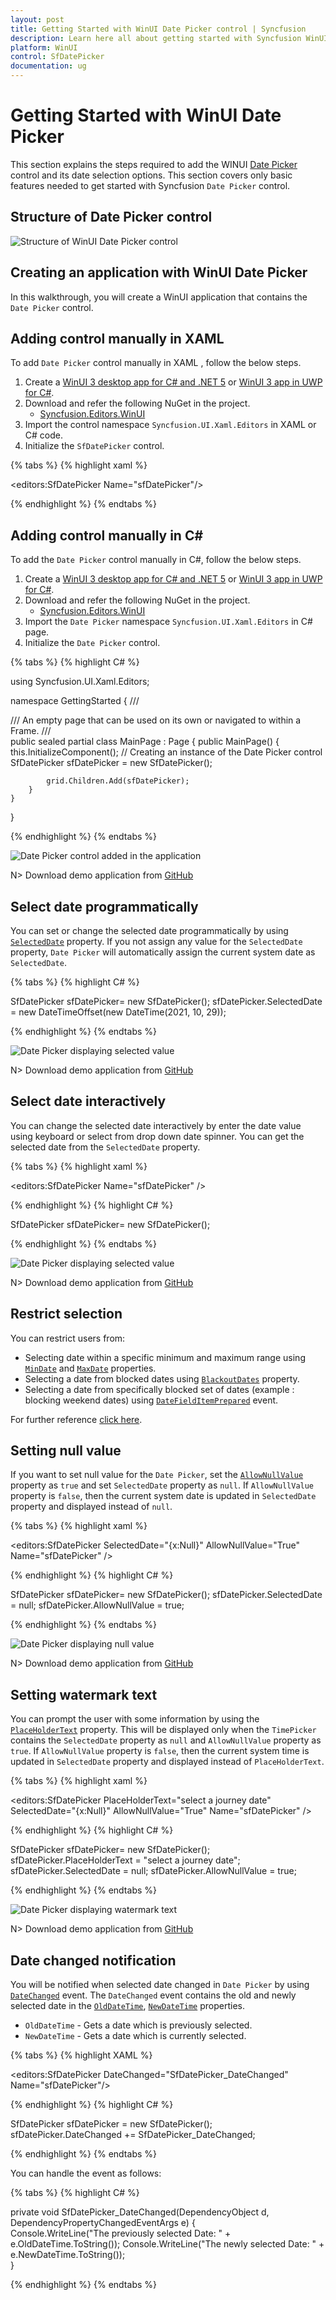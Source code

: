 ```yaml
---
layout: post
title: Getting Started with WinUI Date Picker control | Syncfusion
description: Learn here all about getting started with Syncfusion WinUI Date Picker(SfDatePicker) control and more.
platform: WinUI
control: SfDatePicker
documentation: ug
---
```


# Getting Started with WinUI Date Picker

This section explains the steps required to add the WINUI [Date Picker](https://help.syncfusion.com/cr/winui/Syncfusion.UI.Xaml.Editors.SfDatePicker.html) control and its date selection options. This section covers only basic features needed to get started with Syncfusion `Date Picker` control.

## Structure of Date Picker control

![Structure of WinUI Date Picker control](Getting-Started_images/Structure.png)

## Creating an application with WinUI Date Picker

In this walkthrough, you will create a WinUI application that contains the `Date Picker` control.

## Adding control manually in XAML

To add `Date Picker` control manually in XAML , follow the below steps.

1. Create a [WinUI 3 desktop app for C# and .NET 5](https://docs.microsoft.com/en-us/windows/apps/winui/winui3/get-started-winui3-for-desktop) or [WinUI 3 app in UWP for C#](https://docs.microsoft.com/en-us/windows/apps/winui/winui3/get-started-winui3-for-uwp).
2. Download and refer the following NuGet in the project.
    * [Syncfusion.Editors.WinUI](https://www.nuget.org/packages/Syncfusion.Editors.WinUI)
3. Import the control namespace `Syncfusion.UI.Xaml.Editors` in XAML or C# code.
4. Initialize the `SfDatePicker` control.

{% tabs %}
{% highlight xaml %}

<Page
    x:Class="GettingStarted.MainPage"
    xmlns="http://schemas.microsoft.com/winfx/2006/xaml/presentation"
    xmlns:x="http://schemas.microsoft.com/winfx/2006/xaml"
    xmlns:local="using:GettingStarted"
    xmlns:d="http://schemas.microsoft.com/expression/blend/2008"
    xmlns:mc="http://schemas.openxmlformats.org/markup-compatibility/2006"
    xmlns:editors="using:Syncfusion.UI.Xaml.Editors"
    mc:Ignorable="d"
    Background="{ThemeResource ApplicationPageBackgroundThemeBrush}">
    <Grid Name="grid">
        <!--Adding Date Picker control -->
        <editors:SfDatePicker Name="sfDatePicker"/>
    </Grid>
</Page>

{% endhighlight %}
{% endtabs %}

## Adding control manually in C#

To add the `Date Picker` control manually in C#, follow the below steps.

1. Create a [WinUI 3 desktop app for C# and .NET 5](https://docs.microsoft.com/en-us/windows/apps/winui/winui3/get-started-winui3-for-desktop) or [WinUI 3 app in UWP for C#](https://docs.microsoft.com/en-us/windows/apps/winui/winui3/get-started-winui3-for-uwp).
2. Download and refer the following NuGet in the project.
    * [Syncfusion.Editors.WinUI](https://www.nuget.org/packages/Syncfusion.Editors.WinUI)
3. Import the `Date Picker` namespace `Syncfusion.UI.Xaml.Editors` in C# page.
4. Initialize the `Date Picker` control.

{% tabs %}
{% highlight C# %}

using Syncfusion.UI.Xaml.Editors;

namespace GettingStarted
{
    /// <summary>
    /// An empty page that can be used on its own or navigated to within a Frame.
    /// </summary>
    public sealed partial class MainPage : Page
    {
        public MainPage()
        {
            this.InitializeComponent();
            // Creating an instance of the Date Picker control
            SfDatePicker sfDatePicker = new SfDatePicker();

            grid.Children.Add(sfDatePicker);
        }
    }
}

{% endhighlight %}
{% endtabs %}

![Date Picker control added in the application](Getting-Started_images/DatePicker_Added.png)

N> Download demo application from [GitHub](https://github.com/SyncfusionExamples/syncfusion-winui-tools-datepicker-examples/blob/main/Samples/Getting_Started)

## Select date programmatically

You can set or change the selected date programmatically by using [`SelectedDate`](https://help.syncfusion.com/cr/winui/Syncfusion.UI.Xaml.Editors.SfDatePicker.html#Syncfusion_UI_Xaml_Editors_SfDatePicker_SelectedDate) property. If you not assign any value for the `SelectedDate` property, `Date Picker` will automatically assign the current system date as `SelectedDate`.

{% tabs %}
{% highlight C# %}

SfDatePicker sfDatePicker= new SfDatePicker();
sfDatePicker.SelectedDate = new DateTimeOffset(new DateTime(2021, 10, 29));

{% endhighlight %}
{% endtabs %}

![Date Picker displaying selected value](Getting-Started_images/selectedDate.png)

N> Download demo application from [GitHub](https://github.com/SyncfusionExamples/syncfusion-winui-tools-datepicker-examples/blob/main/Samples/ViewAndItemCustomization)

## Select date interactively

You can change the selected date interactively by enter the date value using keyboard or select from drop down date spinner. You can get the selected date from the `SelectedDate` property.

{% tabs %}
{% highlight xaml %}

<editors:SfDatePicker Name="sfDatePicker" />

{% endhighlight %}
{% highlight C# %}

SfDatePicker sfDatePicker= new SfDatePicker();

{% endhighlight %}
{% endtabs %}

![Date Picker displaying selected value](Getting-Started_images/selectedDateInteract.gif)

N> Download demo application from [GitHub](https://github.com/SyncfusionExamples/syncfusion-winui-tools-datepicker-examples/blob/main/Samples/Getting_Started)

## Restrict selection

You can restrict users from:
* Selecting date within a specific minimum and maximum range using [`MinDate`](https://help.syncfusion.com/cr/winui/Syncfusion.UI.Xaml.Editors.SfDatePicker.html#Syncfusion_UI_Xaml_Editors_SfDatePicker_MinDate) and [`MaxDate`](https://help.syncfusion.com/cr/winui/Syncfusion.UI.Xaml.Editors.SfDatePicker.html#Syncfusion_UI_Xaml_Editors_SfDatePicker_MaxDate) properties.
* Selecting a date from blocked dates using [`BlackoutDates`](https://help.syncfusion.com/cr/winui/Syncfusion.UI.Xaml.Editors.SfDatePicker.html#Syncfusion_UI_Xaml_Editors_SfDatePicker_BlackoutDates) property.
* Selecting a date from specifically blocked set of dates (example : blocking weekend dates) using [`DateFieldItemPrepared`](https://help.syncfusion.com/cr/winui/Syncfusion.UI.Xaml.Editors.SfDatePicker.html#Syncfusion_UI_Xaml_Editors_SfDatePicker_DateFieldItemPrepared) event.

For further reference [click here](date-restriction).

## Setting null value

If you want to set null value for the `Date Picker`, set the [`AllowNullValue`](https://help.syncfusion.com/cr/winui/Syncfusion.UI.Xaml.Editors.SfDatePicker.html#Syncfusion_UI_Xaml_Editors_SfDatePicker_AllowNullValue) property as `true` and set `SelectedDate` property as `null`. If `AllowNullValue` property is `false`, then the current system date is updated in `SelectedDate` property and displayed instead of `null`.

{% tabs %}
{% highlight xaml %}

<editors:SfDatePicker SelectedDate="{x:Null}"
                      AllowNullValue="True"
                      Name="sfDatePicker" />

{% endhighlight %}
{% highlight C# %}

SfDatePicker sfDatePicker= new SfDatePicker();
sfDatePicker.SelectedDate = null;
sfDatePicker.AllowNullValue = true;

{% endhighlight %}
{% endtabs %}

![Date Picker displaying null value](Getting-Started_images/AllowNullValue.png)

N> Download demo application from [GitHub](https://github.com/SyncfusionExamples/syncfusion-winui-tools-datepicker-examples/blob/main/Samples/DateRestriction)

## Setting watermark text

You can prompt the user with some information by using the [`PlaceHolderText`](https://help.syncfusion.com/cr/winui/Syncfusion.UI.Xaml.Editors.SfDatePicker.html#Syncfusion_UI_Xaml_Editors_SfDatePicker_PlaceHolderText) property. This will be displayed only when the `TimePicker` contains the `SelectedDate` property as `null` and `AllowNullValue` property as `true`. If `AllowNullValue` property is `false`, then the current system time is updated in `SelectedDate` property and displayed instead of `PlaceHolderText`.

{% tabs %}
{% highlight xaml %}

<editors:SfDatePicker PlaceHolderText="select a journey date"
                      SelectedDate="{x:Null}"
                      AllowNullValue="True"
                      Name="sfDatePicker" />

{% endhighlight %}
{% highlight C# %}

SfDatePicker sfDatePicker= new SfDatePicker();
sfDatePicker.PlaceHolderText = "select a journey date";
sfDatePicker.SelectedDate = null;
sfDatePicker.AllowNullValue = true;

{% endhighlight %}
{% endtabs %}

![Date Picker displaying watermark text](Getting-Started_images/PlaceHolderText.png)

N> Download demo application from [GitHub](https://github.com/SyncfusionExamples/syncfusion-winui-tools-datepicker-examples/blob/main/Samples/DateRestriction)

## Date changed notification

You will be notified when selected date changed in `Date Picker` by using [`DateChanged`](https://help.syncfusion.com/cr/winui/Syncfusion.UI.Xaml.Editors.SfDatePicker.html#Syncfusion_UI_Xaml_Editors_SfDatePicker_DateChanged) event. The `DateChanged` event contains the old and newly selected date in the [`OldDateTime`](https://help.syncfusion.com/cr/winui/Syncfusion.UI.Xaml.Editors.SelectedDateTimeChangedEventArgs.html#Syncfusion_UI_Xaml_Editors_SelectedDateTimeChangedEventArgs_OldDateTime), [`NewDateTime`](https://help.syncfusion.com/cr/winui/Syncfusion.UI.Xaml.Editors.SelectedDateTimeChangedEventArgs.html#Syncfusion_UI_Xaml_Editors_SelectedDateTimeChangedEventArgs_NewDateTime) properties.

* `OldDateTime` - Gets a date which is previously selected.
* `NewDateTime` - Gets a date which is currently selected.

{% tabs %}
{% highlight XAML %}

<editors:SfDatePicker DateChanged="SfDatePicker_DateChanged" 
                      Name="sfDatePicker"/>

{% endhighlight %}
{% highlight C# %}

SfDatePicker sfDatePicker = new SfDatePicker();
sfDatePicker.DateChanged += SfDatePicker_DateChanged;

{% endhighlight %}
{% endtabs %}

You can handle the event as follows:

{% tabs %}
{% highlight C# %}

private void SfDatePicker_DateChanged(DependencyObject d, DependencyPropertyChangedEventArgs e) {          
    Console.WriteLine("The previously selected Date: " + e.OldDateTime.ToString());
    Console.WriteLine("The newly selected Date: " + e.NewDateTime.ToString());            
}

{% endhighlight %}
{% endtabs %}
